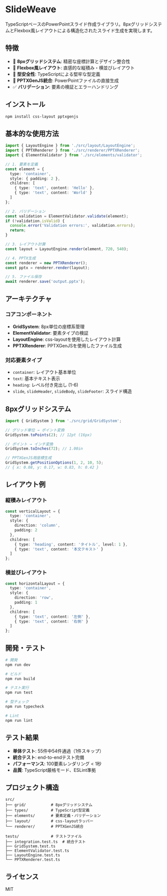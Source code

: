 # SlideWeave

TypeScriptベースのPowerPointスライド作成ライブラリ。8pxグリッドシステムとFlexbox風レイアウトによる構造化されたスライド生成を実現します。

## 特徴

- 🎯 **8pxグリッドシステム**: 精密な座標計算とデザイン整合性
- 📐 **Flexbox風レイアウト**: 直感的な縦積み・横並びレイアウト
- 🎨 **型安全性**: TypeScriptによる堅牢な型定義
- 📄 **PPTXGenJS統合**: PowerPointファイルの直接生成
- ✅ **バリデーション**: 要素の検証とエラーハンドリング

## インストール

```bash
npm install css-layout pptxgenjs
```

## 基本的な使用方法

```typescript
import { LayoutEngine } from './src/layout/LayoutEngine';
import { PPTXRenderer } from './src/renderer/PPTXRenderer';
import { ElementValidator } from './src/elements/validator';

// 1. 要素を定義
const element = {
  type: 'container',
  style: { padding: 2 },
  children: [
    { type: 'text', content: 'Hello' },
    { type: 'text', content: 'World' }
  ]
};

// 2. バリデーション
const validation = ElementValidator.validate(element);
if (!validation.isValid) {
  console.error('Validation errors:', validation.errors);
  return;
}

// 3. レイアウト計算
const layout = LayoutEngine.render(element, 720, 540);

// 4. PPTX生成
const renderer = new PPTXRenderer();
const pptx = renderer.render(layout);

// 5. ファイル保存
await renderer.save('output.pptx');
```

## アーキテクチャ

### コアコンポーネント

- **GridSystem**: 8px単位の座標系管理
- **ElementValidator**: 要素タイプの検証
- **LayoutEngine**: css-layoutを使用したレイアウト計算
- **PPTXRenderer**: PPTXGenJSを使用したファイル生成

### 対応要素タイプ

- `container`: レイアウト基本単位
- `text`: 基本テキスト表示
- `heading`: レベル付き見出し (1-6)
- `slide`, `slideHeader`, `slideBody`, `slideFooter`: スライド構造

## 8pxグリッドシステム

```typescript
import { GridSystem } from './src/grid/GridSystem';

// グリッド単位 → ポイント変換
GridSystem.toPoints(2); // 12pt (16px)

// ポイント → インチ変換
GridSystem.toInches(72); // 1.00in

// PPTXGenJS用座標生成
GridSystem.getPositionOptions(1, 2, 10, 5);
// { x: 0.08, y: 0.17, w: 0.83, h: 0.42 }
```

## レイアウト例

### 縦積みレイアウト

```typescript
const verticalLayout = {
  type: 'container',
  style: { 
    direction: 'column',
    padding: 2 
  },
  children: [
    { type: 'heading', content: 'タイトル', level: 1 },
    { type: 'text', content: '本文テキスト' }
  ]
};
```

### 横並びレイアウト

```typescript
const horizontalLayout = {
  type: 'container',
  style: { 
    direction: 'row',
    padding: 1 
  },
  children: [
    { type: 'text', content: '左側' },
    { type: 'text', content: '右側' }
  ]
};
```

## 開発・テスト

```bash
# 開発
npm run dev

# ビルド
npm run build

# テスト実行
npm run test

# 型チェック
npm run typecheck

# Lint
npm run lint
```

## テスト結果

- **単体テスト**: 55件中54件通過（1件スキップ）
- **統合テスト**: end-to-endテスト完備
- **パフォーマンス**: 100要素レンダリング < 1秒
- **品質**: TypeScript厳格モード、ESLint準拠

## プロジェクト構造

```
src/
├── grid/           # 8pxグリッドシステム
├── types/          # TypeScript型定義
├── elements/       # 要素定義・バリデーション
├── layout/         # css-layoutラッパー
└── renderer/       # PPTXGenJS統合

tests/              # テストファイル
├── integration.test.ts  # 統合テスト
├── GridSystem.test.ts
├── ElementValidator.test.ts
├── LayoutEngine.test.ts
└── PPTXRenderer.test.ts
```

## ライセンス

MIT